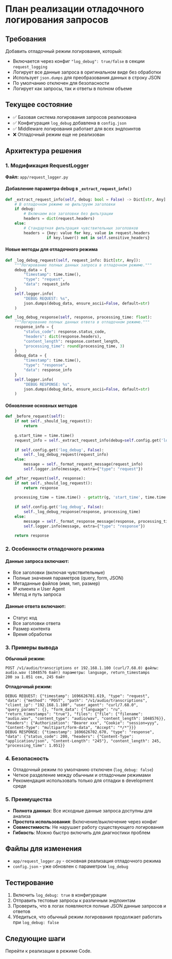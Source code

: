# План реализации отладочного логирования запросов

## Требования
Добавить отладочный режим логирования, который:
- Включается через конфиг `"log_debug": true/false` в секции `request_logging`
- Логирует все данные запроса в оригинальном виде без обработки
- Использует `json.dumps` для преобразования данных в строку JSON
- По умолчанию отключен для безопасности
- Логирует как запросы, так и ответы в полном объеме

## Текущее состояние
- ✅ Базовая система логирования запросов реализована
- ✅ Конфигурация `log_debug` добавлена в `config.json`
- ✅ Middleware логирования работает для всех эндпоинтов
- ❌ Отладочный режим еще не реализован

## Архитектура решения

### 1. Модификация RequestLogger
**Файл:** `app/request_logger.py`

#### Добавление параметра debug в `_extract_request_info()`
```python
def _extract_request_info(self, debug: bool = False) -> Dict[str, Any]:
    # В отладочном режиме не фильтруем заголовки
    if debug:
        # Включаем все заголовки без фильтрации
        headers = dict(request.headers)
    else:
        # Стандартная фильтрация чувствительных заголовков
        headers = {key: value for key, value in request.headers 
                  if key.lower() not in self.sensitive_headers}
```

#### Новые методы для отладочного режима
```python
def _log_debug_request(self, request_info: Dict[str, Any]):
    """Логирование полных данных запроса в отладочном режиме."""
    debug_data = {
        "timestamp": time.time(),
        "type": "request",
        "data": request_info
    }
    self.logger.info(
        "DEBUG REQUEST: %s", 
        json.dumps(debug_data, ensure_ascii=False, default=str)
    )

def _log_debug_response(self, response, processing_time: float):
    """Логирование полных данных ответа в отладочном режиме."""
    response_info = {
        "status_code": response.status_code,
        "headers": dict(response.headers),
        "content_length": response.content_length,
        "processing_time": round(processing_time, 3)
    }
    debug_data = {
        "timestamp": time.time(),
        "type": "response", 
        "data": response_info
    }
    self.logger.info(
        "DEBUG RESPONSE: %s",
        json.dumps(debug_data, ensure_ascii=False, default=str)
    )
```

#### Обновление основных методов
```python
def _before_request(self):
    if not self._should_log_request():
        return
    
    g.start_time = time.time()
    request_info = self._extract_request_info(debug=self.config.get('log_debug', False))
    
    if self.config.get('log_debug', False):
        self._log_debug_request(request_info)
    else:
        message = self._format_request_message(request_info)
        self.logger.info(message, extra={"type": "request"})

def _after_request(self, response):
    if not self._should_log_request():
        return response
    
    processing_time = time.time() - getattr(g, 'start_time', time.time())
    
    if self.config.get('log_debug', False):
        self._log_debug_response(response, processing_time)
    else:
        message = self._format_response_message(response, processing_time)
        self.logger.info(message, extra={"type": "response"})
    
    return response
```

### 2. Особенности отладочного режима

#### Данные запроса включают:
- Все заголовки (включая чувствительные)
- Полные значения параметров (query, form, JSON)
- Метаданные файлов (имя, тип, размер)
- IP клиента и User Agent
- Метод и путь запроса

#### Данные ответа включают:
- Статус код
- Все заголовки ответа
- Размер контента
- Время обработки

### 3. Примеры вывода

**Обычный режим:**
```
POST /v1/audio/transcriptions от 192.168.1.100 (curl/7.68.0) файлы: audio.wav (1048576 байт) параметры: language, return_timestamps
200 за 1.051 сек, 245 байт
```

**Отладочный режим:**
```
DEBUG REQUEST: {"timestamp": 1696626701.619, "type": "request", "data": {"method": "POST", "path": "/v1/audio/transcriptions", "client_ip": "192.168.1.100", "user_agent": "curl/7.68.0", "query_params": {}, "form_data": {"language": "ru", "return_timestamps": "true"}, "files": {"file": {"filename": "audio.wav", "content_type": "audio/wav", "content_length": 1048576}}, "headers": {"Authorization": "Bearer xxx", "Cookie": "session=yyy", "Content-Type": "multipart/form-data", "Accept": "*/*"}}}
DEBUG RESPONSE: {"timestamp": 1696626702.670, "type": "response", "data": {"status_code": 200, "headers": {"Content-Type": "application/json", "Content-Length": "245"}, "content_length": 245, "processing_time": 1.051}}
```

### 4. Безопасность
- Отладочный режим по умолчанию отключен (`log_debug: false`)
- Четкое разделение между обычным и отладочным режимами
- Рекомендация использовать только для отладки в development среде

### 5. Преимущества
- **Полнота данных**: Все исходные данные запроса доступны для анализа
- **Простота использования**: Включение/выключение через конфиг
- **Совместимость**: Не нарушает работу существующего логирования
- **Гибкость**: Можно быстро включить для диагностики проблем

## Файлы для изменения
- `app/request_logger.py` - основная реализация отладочного режима
- `config.json` - уже обновлен с параметром `log_debug`

## Тестирование
1. Включить `log_debug: true` в конфигурации
2. Отправить тестовые запросы к различным эндпоинтам
3. Проверить, что в логах появляются полные JSON данные запросов и ответов
4. Убедиться, что обычный режим логирования продолжает работать при `log_debug: false`

## Следующие шаги
Перейти к реализации в режиме Code.